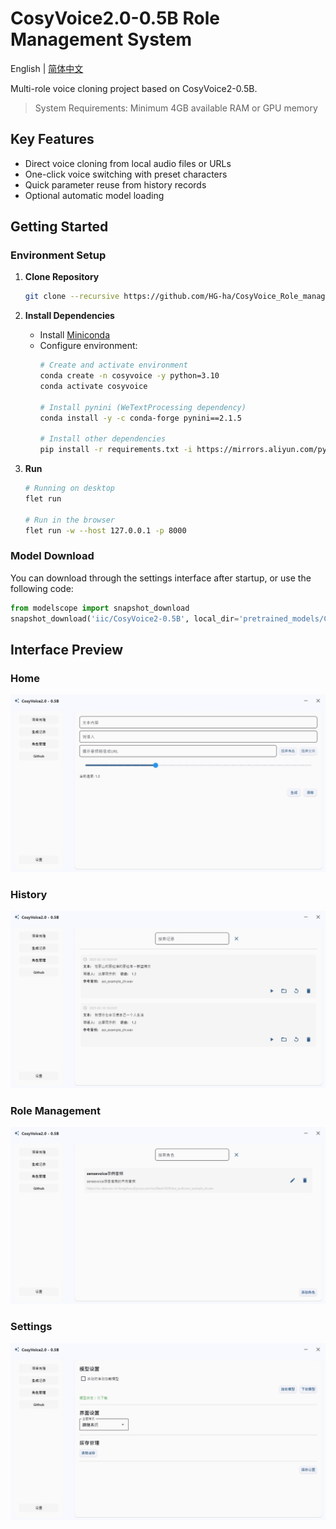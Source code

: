 # CosyVoice2.0-0.5B Role Management System

English | [简体中文](./README.md)

Multi-role voice cloning project based on CosyVoice2-0.5B.

> System Requirements: Minimum 4GB available RAM or GPU memory

## Key Features

- Direct voice cloning from local audio files or URLs
- One-click voice switching with preset characters
- Quick parameter reuse from history records
- Optional automatic model loading

## Getting Started

### Environment Setup

1. **Clone Repository**
    ```bash
    git clone --recursive https://github.com/HG-ha/CosyVoice_Role_management.git
    ```

2. **Install Dependencies**
   - Install [Miniconda](https://docs.anaconda.com/miniconda/install/#quick-command-line-install)
   - Configure environment:
        ```bash
        # Create and activate environment
        conda create -n cosyvoice -y python=3.10
        conda activate cosyvoice

        # Install pynini (WeTextProcessing dependency)
        conda install -y -c conda-forge pynini==2.1.5

        # Install other dependencies
        pip install -r requirements.txt -i https://mirrors.aliyun.com/pypi/simple/ --trusted-host=mirrors.aliyun.com
        ```
3. **Run**
    ```bash
    # Running on desktop
    flet run

    # Run in the browser
    flet run -w --host 127.0.0.1 -p 8000
    ```

### Model Download

You can download through the settings interface after startup, or use the following code:

```python
from modelscope import snapshot_download
snapshot_download('iic/CosyVoice2-0.5B', local_dir='pretrained_models/CosyVoice2-0.5B')
```

## Interface Preview

### Home
![Home Interface](./asset/Home.png)

### History
![History Records](./asset/history.png)

### Role Management
![Role Management](./asset/role.png)

### Settings
![System Settings](./asset/setting.png)